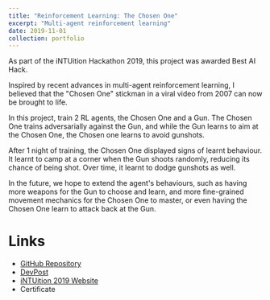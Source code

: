```yaml
---
title: "Reinforcement Learning: The Chosen One"
excerpt: "Multi-agent reinforcement learning"
date: 2019-11-01
collection: portfolio
---
```


As part of the iNTUition Hackathon 2019, this project was awarded Best AI Hack.

Inspired by recent advances in multi-agent reinforcement learning, I believed that the "Chosen One" stickman in a viral video from 2007 can now be brought to life.

In this project, train 2 RL agents, the Chosen One and a Gun. The Chosen One trains adversarially against the Gun, and while the Gun learns to aim at the Chosen One, the Chosen one learns to avoid gunshots.

After 1 night of training, the Chosen One displayed signs of learnt behaviour. It learnt to camp at a corner when the Gun shoots randomly, reducing its chance of being shot. Over time, it learnt to dodge gunshots as well.

In the future, we hope to extend the agent's behaviours, such as having more weapons for the Gun to choose and learn, and more fine-grained movement mechanics for the Chosen One to master, or even having the Chosen One learn to attack back at the Gun.

# Links
* [GitHub Repository](https://github.com/jetnew/The-Chosen-One)
* [DevPost](https://devpost.com/software/the-chosen-one-multi-agent-reinforcement-learning)
* [iNTUition 2019 Website](https://intuitionv6.devpost.com/)
* Certificate